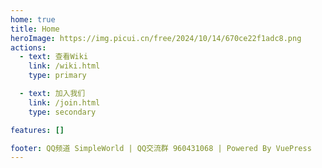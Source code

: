 ```yaml
---
home: true
title: Home
heroImage: https://img.picui.cn/free/2024/10/14/670ce22f1adc8.png
actions:
  - text: 查看Wiki
    link: /wiki.html
    type: primary

  - text: 加入我们
    link: /join.html
    type: secondary

features: []

footer: QQ频道 SimpleWorld | QQ交流群 960431068 | Powered By VuePress
---
```


